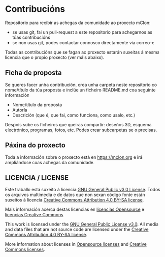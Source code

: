 # Contribucións 
Repositorio para recibir as achegas da comunidade ao proxecto mClon:

  * se usas git, fai un pull-request a este repositorio para achegarnos as túas contribucións
  * se non usas git, podes contactar connosco directamente via correo-e

Todas as contribucións que se fagan ao proxecto estarán suxeitas á mesma licencia que o propio proxecto (ver máis abaixo).

## Ficha de proposta
Se queres facer unha contribución, crea unha carpeta neste repositorio co nome/título da túa proposta e inclúe un ficheiro README.md coa seguinte información

  * Nome/título da proposta
  * Autoría
  * Descrición (que é, que fai, como funciona, como usalo, etc.)

Despois sube os ficheiros que queiras compartir: deseños 3D, esquema electrónico, programas, fotos, etc. Podes crear subcarpetas se o precisas.

## Páxina do proxecto

Toda a información sobre o proxecto está en https://mclon.org e irá ampliándose coas achegas da comunidade.

## LICENCIA / LICENSE

Este traballo está suxeito á licencia [GNU General Public v3.0 License](LICENSE-GPLV30). Todos os arquivos multimedia e de datos que non sexan código fonte están suxeitos á licencia [Creative Commons Attribution 4.0 BY-SA license](LICENSE-CCBYSA40).

Mais información acerca destas licencias en [licencias Opensource](https://opensource.org/licenses/) e [licencias Creative Commons](https://creativecommons.org/licenses/).

This work is licensed under the [GNU General Public License v3.0](LICENSE-GPLV30). All media and data files that are not source code are licensed under the [Creative Commons Attribution 4.0 BY-SA license](LICENSE-CCBYSA40).

More information about licenses in [Opensource licenses](https://opensource.org/licenses/) and [Creative Commons licenses](https://creativecommons.org/licenses/).

